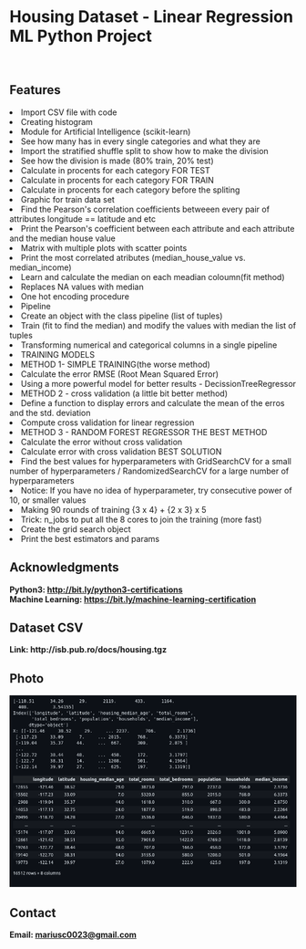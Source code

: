<h1> Housing Dataset - Linear Regression ML Python Project</h1>
<br>
<h2>Features</h2>
<li>Import CSV file with code</li>
<li>Creating histogram</li>
<li>Module for Artificial Intelligence (scikit-learn)</li>
<li>See how many has in every single categories and what they are</li>
<li>Import the stratified shuffle split to show how to make the division</li>
<li>See how the division is made (80% train, 20% test)</li>
<li>Calculate in procents for each category FOR TEST</li>
<li>Calculate in procents for each category FOR TRAIN</li>
<li>Calculate in procents for each category before the spliting</li>
<li>Graphic for train data set</li>
<li>Find the Pearson's correlation coefficients betweeen every pair of attributes longitude == latitude and etc</li>
<li>Print the Pearson's coefficient between each attribute and each attribute and the median house value</li>
<li>Matrix with multiple plots with scatter points</li>
<li>Print the most correlated atributes (median_house_value vs. median_income)</li>
<li>Learn and calculate the median on each meadian coloumn(fit method)</li>
<li>Replaces NA values with median</li>
<li>One hot encoding procedure</li>
<li>Pipeline</li>
<li>Create an object with the class pipeline (list of tuples)</li>
<li>Train (fit to find the median) and modify the values with median the list of tuples</li>
<li>Transforming numerical and categorical columns in a single pipeline</li>
<li>TRAINING MODELS</li>
<li>METHOD 1- SIMPLE TRAINING(the worse method)</li>
<li>Calculate the error RMSE (Root Mean Squared Error)</li>
<li>Using a more powerful model for better results - DecissionTreeRegressor</li>
<li>METHOD 2 - cross validation (a little bit better method)</li>
<li>Define a function to display errors and calculate the mean of the erros and the std. deviation</li>
<li>Compute cross validation for linear regression</li>
<li>METHOD 3 - RANDOM FOREST REGRESSOR THE BEST METHOD</li>
<li>Calculate the error without cross validation</li>
<li>Calculate error with cross validation BEST SOLUTION</li>
<li>Find the best values for hyperparameters with GridSearchCV for a small number of hyperparameters / RandomizedSearchCV for a large number of hyperparameters</li>
<li>Notice: If you have no idea of hyperparameter, try consecutive power of 10, or smaller values</li>
<li>Making 90 rounds of training {3 x 4} + {2 x 3} x 5</li>
<li>Trick: n_jobs to put all the 8 cores to join the training (more fast)</li>
<li>Create the grid search object</li>
<li>Print the best estimators and params</li>



<h2>Acknowledgments</h2>

<b> Python3: http://bit.ly/python3-certifications <b>
<br>
<b> Machine Learning: https://bit.ly/machine-learning-certification <b>

<h2>Dataset CSV</h2>
<b> Link: http://isb.pub.ro/docs/housing.tgz<b>
<br>

<h2>Photo</h2>
<img src="image.png">
<br>


<h2>Contact</h2>

<b> Email: mariusc0023@gmail.com </b>
